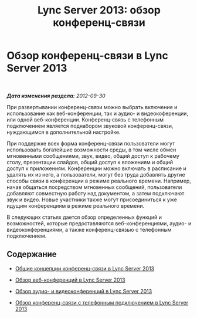 ﻿---
title: 'Lync Server 2013: обзор конференц-связи'
TOCTitle: Обзор конференц-связи
ms:assetid: 5bb90e69-3d4f-4d59-a1ee-2550de84439f
ms:mtpsurl: https://technet.microsoft.com/ru-ru/library/JJ204928(v=OCS.15)
ms:contentKeyID: 49309885
ms.date: 05/19/2016
mtps_version: v=OCS.15
ms.translationtype: HT
---

# Обзор конференц-связи в Lync Server 2013

 

_**Дата изменения раздела:** 2012-09-30_

При развертывании конференц-связи можно выбрать включение и использование как веб-конференции, так и аудио- и видеокоференции, или одной веб-конференции. Конференц-связь с телефонным подключением является поднабором звуковой конференц-связи, нуждающимся в дополнительной настройке.

При поддержке всех форма конференц-связи пользователи могут использовать богатейшие возможности среды, в том числе обмен мгновенными сообщениями, звук, видео, общий доступ к рабочему столу, презентации слайдов, общий доступ к вложениям и общий доступ к приложениям. Конференции можно включать в расписание и удалять их из него, а пользователи, могут без труда добавлять другие способы связи в конференции в режиме реального времени. Например, начав общаться посредством мгновенных сообщений, пользователи добавляют совместную работу над документом, а затем подключают звук и видео. Новые участники также могут присоединиться к уже идущим конференциям в режиме реального времени.

В следующих статьях дается обзор определенных функций и возможностей, которые предоставляются веб-конференциями, аудио- и видеоконференциями, а также конференц-связью с телефонным подключением.

## Содержание

  - [Общие концепции конференц-связи в Lync Server 2013](lync-server-2013-common-conferencing-concepts.md)

  - [Обзор веб-конференций в Lync Server 2013](lync-server-2013-web-conferencing-overview.md)

  - [Обзор аудио- и видеоконференций в Lync Server 2013](lync-server-2013-a-v-conferencing-overview.md)

  - [Обзор конференц-связи с телефонным подключением в Lync Server 2013](lync-server-2013-dial-in-conferencing-overview.md)

